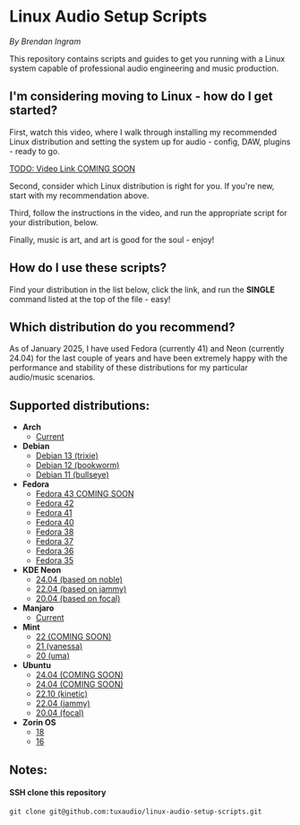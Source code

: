 # Linux Audio Setup Scripts

*By Brendan Ingram*

This repository contains scripts and guides to get you running with a Linux system capable of professional audio engineering and music production.

## I'm considering moving to Linux - how do I get started?

First, watch this video, where I walk through installing my recommended Linux distribution and setting the system up for audio - config, DAW, plugins - ready to go.

[TODO: Video Link COMING SOON](debian/11/install-audio-jack.sh)

Second, consider which Linux distribution is right for you. If you're new, start with my recommendation above.

Third, follow the instructions in the video, and run the appropriate script for your distribution, below.

Finally, music is art, and art is good for the soul - enjoy!

## How do I use these scripts?

Find your distribution in the list below, click the link, and run the **SINGLE** command listed at the top of the file - easy!

## Which distribution do you recommend?

As of January 2025, I have used Fedora (currently 41) and Neon (currently 24.04) for the last couple of years and have been extremely happy with the performance and stability of these distributions for my particular audio/music scenarios.

## Supported distributions:

- **Arch**
  - [Current](arch/install-audio.sh)
- **Debian**
  - [Debian 13 (trixie)](debian/13/install-audio.sh)
  - [Debian 12 (bookworm)](debian/12/install-audio.sh)
  - [Debian 11 (bullseye)](debian/11/install-audio-jack.sh)
- **Fedora**
  - [Fedora 43 COMING SOON](fedora/43/install-audio.sh)
  - [Fedora 42](fedora/42/install-audio.sh)
  - [Fedora 41](fedora/41/install-audio.sh)
  - [Fedora 40](fedora/40/install-audio.sh)
  - [Fedora 38](fedora/38/install-audio.sh)
  - [Fedora 37](fedora/37/install-audio.sh)
  - [Fedora 36](fedora/36/install-audio.sh)
  - [Fedora 35](fedora/35/install-audio.sh)
- **KDE Neon**
  - [24.04 (based on noble)](neon/2404/install-audio.sh)
  - [22.04 (based on jammy)](neon/2204/install-audio.sh)
  - [20.04 (based on focal)](neon/2004/install-audio.sh)
- **Manjaro**
  - [Current](manjaro/install-audio.sh)
- **Mint**
  - [22 (COMING SOON)](mint/22/install-audio.sh)
  - [21 (vanessa)](mint/21/install-audio.sh)
  - [20 (uma)](mint/20/install-audio.sh)
- **Ubuntu**
  - [24.04 (COMING SOON)](ubuntu/2404/install-audio.sh)
  - [24.04 (COMING SOON)](ubuntu/2404/install-audio.sh)
  - [22.10 (kinetic)](ubuntu/2210/install-audio.sh)
  - [22.04 (jammy)](ubuntu/2204/install-audio.sh)
  - [20.04 (focal)](ubuntu/2004/install-audio.sh)
- **Zorin OS**
  - [18](zorinos/18/install-audio.sh)
  - [16](zorinos/16/install-audio.sh)

## Notes:

#### SSH clone this repository
`git clone git@github.com:tuxaudio/linux-audio-setup-scripts.git`